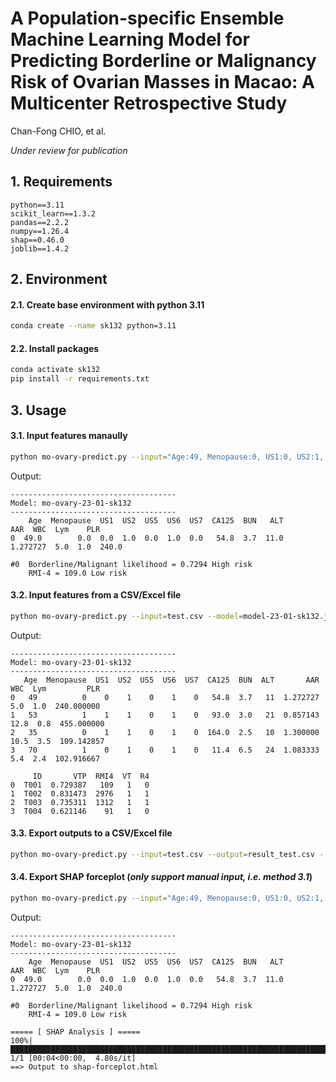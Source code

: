 # A Population-specific Ensemble Machine Learning Model for Predicting Borderline or Malignancy Risk of Ovarian Masses in Macao: A Multicenter Retrospective Study

Chan-Fong CHIO, et al.

*Under review for publication*

## 1. Requirements

```textile
python==3.11
scikit_learn==1.3.2
pandas==2.2.2
numpy==1.26.4
shap==0.46.0
joblib==1.4.2
```

## 2. Environment

#### 2.1. Create base environment with python 3.11

```bash
conda create --name sk132 python=3.11
```

#### 2.2. Install packages

```bash
conda activate sk132
pip install -r requirements.txt
```

## 3. Usage

#### 3.1. Input features manaully

```bash
python mo-ovary-predict.py --input="Age:49, Menopause:0, US1:0, US2:1, US3:0, US4:0, US5:0, US6:1, US7:0, CA125:54.8, BUN:3.7, AST:14, ALT:11, WBC:5, Lym:1, Plt:240" --model=model-23-01-sk132.json
```
Output:
```textile
-------------------------------------
Model: mo-ovary-23-01-sk132
-------------------------------------
    Age  Menopause  US1  US2  US5  US6  US7  CA125  BUN   ALT       AAR  WBC  Lym    PLR
0  49.0        0.0  0.0  1.0  0.0  1.0  0.0   54.8  3.7  11.0  1.272727  5.0  1.0  240.0

#0  Borderline/Malignant likelihood = 0.7294 High risk
    RMI-4 = 109.0 Low risk
```

#### 3.2. Input features from a CSV/Excel file

```bash
python mo-ovary-predict.py --input=test.csv --model=model-23-01-sk132.json
```
Output:
```textile
-------------------------------------
Model: mo-ovary-23-01-sk132
-------------------------------------
   Age  Menopause  US1  US2  US5  US6  US7  CA125  BUN  ALT       AAR   WBC  Lym         PLR
0   49          0    0    1    0    1    0   54.8  3.7   11  1.272727   5.0  1.0  240.000000
1   53          1    1    1    0    1    0   93.0  3.0   21  0.857143  12.8  0.8  455.000000
2   35          0    1    1    0    1    0  164.0  2.5   10  1.300000  10.5  3.5  109.142857
3   70          1    0    1    0    1    0   11.4  6.5   24  1.083333   5.4  2.4  102.916667

     ID       VTP  RMI4  VT  R4
0  T001  0.729387   109   1   0
1  T002  0.831473  2976   1   1
2  T003  0.735311  1312   1   1
3  T004  0.621146    91   1   0
```

#### 3.3. Export outputs to a CSV/Excel file

```bash
python mo-ovary-predict.py --input=test.csv --output=result_test.csv --model=model-23-01-sk132.json
```

#### 3.4. Export SHAP forceplot (*only support manual input, i.e. method 3.1*)

```bash
python mo-ovary-predict.py --input="Age:49, Menopause:0, US1:0, US2:1, US3:0, US4:0, US5:0, US6:1, US7:0, CA125:54.8, BUN:3.7, AST:14, ALT:11, WBC:5, Lym:1, Plt:240" --output=shap --model=model-23-01-sk132.json
```
Output:
```textile
-------------------------------------
Model: mo-ovary-23-01-sk132
-------------------------------------
    Age  Menopause  US1  US2  US5  US6  US7  CA125  BUN   ALT       AAR  WBC  Lym    PLR
0  49.0        0.0  0.0  1.0  0.0  1.0  0.0   54.8  3.7  11.0  1.272727  5.0  1.0  240.0

#0  Borderline/Malignant likelihood = 0.7294 High risk
    RMI-4 = 109.0 Low risk

===== [ SHAP Analysis ] =====
100%|█████████████████████████████████████████████████████████████████████████████████████| 1/1 [00:04<00:00,  4.80s/it]
==> Output to shap-forceplot.html
```

